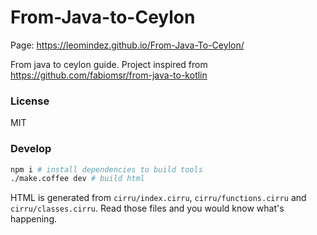 

# From-Java-to-Ceylon
Page: https://leomindez.github.io/From-Java-To-Ceylon/ 

From java to ceylon guide. Project inspired from https://github.com/fabiomsr/from-java-to-kotlin

### License

MIT

### Develop

```bash
npm i # install dependencies to build tools
./make.coffee dev # build html
```

HTML is generated from `cirru/index.cirru`, `cirru/functions.cirru` and `cirru/classes.cirru`.
Read those files and you would know what's happening.

